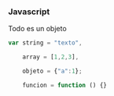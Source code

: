 ### Javascript

Todo es un objeto

```javascript
var string = "texto",

    array = [1,2,3],

    objeto = {"a":1};

    funcion = function () {}
```
